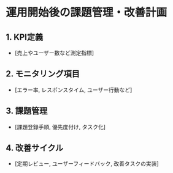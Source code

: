 # 運用開始後の課題管理・改善計画

## 1. KPI定義
- [売上やユーザー数など測定指標]

## 2. モニタリング項目
- [エラー率, レスポンスタイム, ユーザー行動など]

## 3. 課題管理
- [課題登録手順, 優先度付け, タスク化]

## 4. 改善サイクル
- [定期レビュー, ユーザーフィードバック, 改善タスクの実装]
